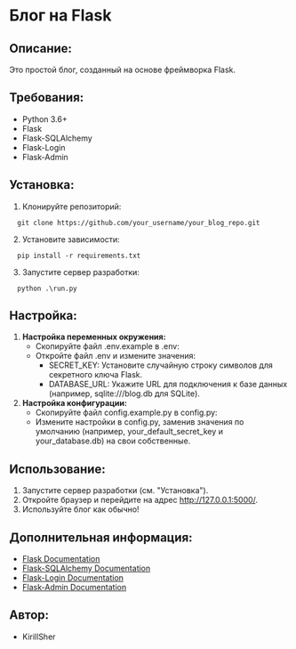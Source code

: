 # Блог на Flask

## Описание:

Это простой блог, созданный на основе фреймворка Flask. 

## Требования:

  - Python 3.6+
  - Flask
  - Flask-SQLAlchemy
  - Flask-Login
  - Flask-Admin

## Установка:

  1. Клонируйте репозиторий:
  ```shell
    git clone https://github.com/your_username/your_blog_repo.git
  ```
    
  2. Установите зависимости:  
  ```shell
    pip install -r requirements.txt
  ```
    
  3. Запустите сервер разработки:  
  ```shell
    python .\run.py
  ```
  
## Настройка:

1. **Настройка переменных окружения:**
   - Скопируйте файл .env.example в .env:
   - Откройте файл .env и измените значения:
     * SECRET_KEY:  Установите случайную строку символов для секретного ключа Flask. 
     * DATABASE_URL:  Укажите URL для подключения к базе данных (например, sqlite:///blog.db для SQLite).
2. **Настройка конфигурации:**
   - Скопируйте файл config.example.py в config.py:
   - Измените настройки в config.py,  заменив значения по умолчанию (например,  your_default_secret_key  и  your_database.db)  на свои собственные.

## Использование:

  1. Запустите сервер разработки (см. "Установка").
  2. Откройте браузер и перейдите на адрес http://127.0.0.1:5000/.
  3. Используйте блог как обычно!

## Дополнительная информация:

  - [Flask Documentation](https://flask.palletsprojects.com/)
  - [Flask-SQLAlchemy Documentation](https://flask-sqlalchemy.palletsprojects.com/)
  - [Flask-Login Documentation](https://flask-login.readthedocs.io/)
  - [Flask-Admin Documentation](https://flask-admin.readthedocs.io/en/latest/)

## Автор:

  - KirillSher
